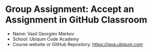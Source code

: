 # Group Assignment: Accept an Assignment in GitHub Classroom

* Name: Vasil Georgiev Markov
* School: Ubiqum Code Academy
* Course website or GitHub Repository: https://java.ubiqum.com
